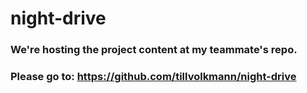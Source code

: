 # night-drive


### We're hosting the project content at my teammate's repo. ###
### Please go to: https://github.com/tillvolkmann/night-drive ###
